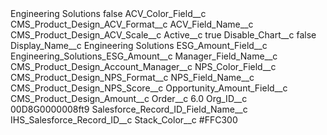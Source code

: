 <?xml version="1.0" encoding="UTF-8"?>
<CustomMetadata xmlns="http://soap.sforce.com/2006/04/metadata" xmlns:xsi="http://www.w3.org/2001/XMLSchema-instance" xmlns:xsd="http://www.w3.org/2001/XMLSchema">
    <label>Engineering Solutions</label>
    <protected>false</protected>
    <values>
        <field>ACV_Color_Field__c</field>
        <value xsi:type="xsd:string">CMS_Product_Design_ACV_Format__c</value>
    </values>
    <values>
        <field>ACV_Field_Name__c</field>
        <value xsi:type="xsd:string">CMS_Product_Design_ACV_Scale__c</value>
    </values>
    <values>
        <field>Active__c</field>
        <value xsi:type="xsd:boolean">true</value>
    </values>
    <values>
        <field>Disable_Chart__c</field>
        <value xsi:type="xsd:boolean">false</value>
    </values>
    <values>
        <field>Display_Name__c</field>
        <value xsi:type="xsd:string">Engineering Solutions</value>
    </values>
    <values>
        <field>ESG_Amount_Field__c</field>
        <value xsi:type="xsd:string">Engineering_Solutions_ESG_Amount__c</value>
    </values>
    <values>
        <field>Manager_Field_Name__c</field>
        <value xsi:type="xsd:string">CMS_Product_Design_Account_Manager__c</value>
    </values>
    <values>
        <field>NPS_Color_Field__c</field>
        <value xsi:type="xsd:string">CMS_Product_Design_NPS_Format__c</value>
    </values>
    <values>
        <field>NPS_Field_Name__c</field>
        <value xsi:type="xsd:string">CMS_Product_Design_NPS_Score__c</value>
    </values>
    <values>
        <field>Opportunity_Amount_Field__c</field>
        <value xsi:type="xsd:string">CMS_Product_Design_Amount__c</value>
    </values>
    <values>
        <field>Order__c</field>
        <value xsi:type="xsd:double">6.0</value>
    </values>
    <values>
        <field>Org_ID__c</field>
        <value xsi:type="xsd:string">00D8G0000008ft9</value>
    </values>
    <values>
        <field>Salesforce_Record_ID_Field_Name__c</field>
        <value xsi:type="xsd:string">IHS_Salesforce_Record_ID__c</value>
    </values>
    <values>
        <field>Stack_Color__c</field>
        <value xsi:type="xsd:string">#FFC300</value>
    </values>
</CustomMetadata>
